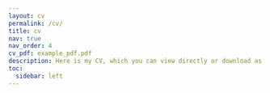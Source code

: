 ```yaml
---
layout: cv
permalink: /cv/
title: cv
nav: true
nav_order: 4
cv_pdf: example_pdf.pdf
description: Here is my CV, which you can view directly or download as a pdf file.
toc:
  sidebar: left
---
```

